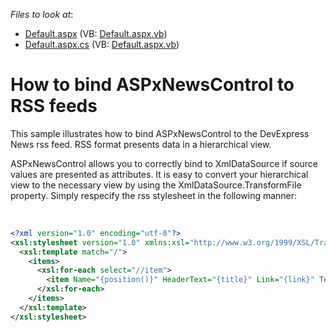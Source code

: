 <!-- default file list -->
*Files to look at*:

* [Default.aspx](./CS/WebSite/Default.aspx) (VB: [Default.aspx.vb](./VB/WebSite/Default.aspx.vb))
* [Default.aspx.cs](./CS/WebSite/Default.aspx.cs) (VB: [Default.aspx.vb](./VB/WebSite/Default.aspx.vb))
<!-- default file list end -->
# How to bind ASPxNewsControl to RSS feeds


<p>This sample illustrates how to bind ASPxNewsControl to the DevExpress News rss feed. RSS format presents data in a hierarchical view. </p><p>ASPxNewsControl allows you to correctly bind to XmlDataSource if source values are presented as attributes. It is easy to convert  your  hierarchical view to the necessary view by using the XmlDataSource.TransformFile property. Simply respecify the rss stylesheet in the following manner:</p><br />


```xml
<?xml version="1.0" encoding="utf-8"?>
<xsl:stylesheet version="1.0" xmlns:xsl="http://www.w3.org/1999/XSL/Transform">
  <xsl:template match="/">
    <items>
      <xsl:for-each select="//item">
        <item Name="{position()}" HeaderText="{title}" Link="{link}" Text="{description}" NavigateUrl="{position()}" Date="{pubDate}" ImageUrl="{image/url}"/>
      </xsl:for-each>
    </items>
  </xsl:template>
</xsl:stylesheet>
```

<p> </p>

<br/>


